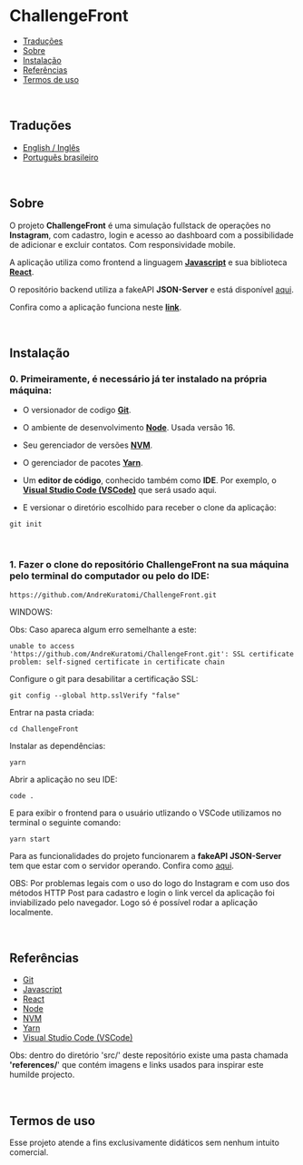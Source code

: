 # ChallengeFront

- [Traduções](#traduções)
- [Sobre](#sobre)
- [Instalação](#instalação)
- [Referências](#referências)
- [Termos de uso](#termos-de-uso)

<br>

## Traduções

- [English / Inglês](.multilingual_readmes/README_en-uk.md)
- [Português brasileiro](https://github.com/AndreKuratomi/ChallengeFront/tree/pt_br)

<br>

## Sobre

O projeto <b>ChallengeFront</b> é uma simulação fullstack de operações no <b>Instagram</b>, com cadastro, login e acesso ao dashboard com a possibilidade de adicionar e excluir contatos. Com responsividade mobile.

A aplicação utiliza como frontend a linguagem <strong>[Javascript](https://developer.mozilla.org/pt-BR/docs/Web/JavaScript/Guide/Introduction)</strong> e sua biblioteca <strong>[React](https://pt-br.legacy.reactjs.org/)</strong>.

O repositório backend utiliza a fakeAPI <strong>JSON-Server</strong> e está disponível [aqui](https://github.com/AndreKuratomi/ChallengeFront-FakeAPI).

Confira como a aplicação funciona neste <b>[link](https://drive.google.com/file/d/1HejJXwH4-K4otlNum1nPzuMoX-BCZQ-M/view?usp=sharing)</b>.

<br>


## Instalação

<h3>0. Primeiramente, é necessário já ter instalado na própria máquina:</h3>

- O versionador de codigo <b>[Git](https://git-scm.com/downloads)</b>.

- O ambiente de desenvolvimento <b>[Node](https://nodejs.org/pt)</b>. Usada versão 16.

- Seu gerenciador de versões <b>[NVM](https://github.com/nvm-sh/nvm)</b>.

- O gerenciador de pacotes <b>[Yarn](https://yarnpkg.com/)</b>.

- Um <b>editor de código</b>, conhecido também como <b>IDE</b>. Por exemplo, o <b>[Visual Studio Code (VSCode)](https://code.visualstudio.com/)</b> que será usado aqui.

- <p> E versionar o diretório escolhido para receber o clone da aplicação:</p>


```
git init
```

<br>
<h3>1. Fazer o clone do repositório <b>ChallengeFront</b> na sua máquina pelo terminal do computador ou pelo do IDE:</h3>

```
https://github.com/AndreKuratomi/ChallengeFront.git
```

WINDOWS:

Obs: Caso apareca algum erro semelhante a este: 

```
unable to access 'https://github.com/AndreKuratomi/ChallengeFront.git': SSL certificate problem: self-signed certificate in certificate chain
```

Configure o git para desabilitar a certificação SSL:

```
git config --global http.sslVerify "false"
```

<p>Entrar na pasta criada:</p>

```
cd ChallengeFront
```

<p>Instalar as dependências:</p>

```
yarn
```

<p>Abrir a aplicação no seu IDE:</p>

```
code .
```

<p>E para exibir o frontend para o usuário utlizando o VSCode utilizamos no terminal o seguinte comando:</p>

```
yarn start
```

Para as funcionalidades do projeto funcionarem a <b>fakeAPI</b> <strong>JSON-Server</strong> tem que estar com o servidor operando. Confira como [aqui](https://github.com/AndreKuratomi/ChallengeFront-FakeAPI).

OBS: Por problemas legais com o uso do logo do Instagram e com uso dos métodos HTTP Post para cadastro e login o link vercel da aplicação foi inviabilizado pelo navegador. Logo só é possível rodar a aplicação localmente.

<br>

## Referências

- [Git](https://git-scm.com/downloads)
- [Javascript](https://developer.mozilla.org/pt-BR/docs/Web/JavaScript/Guide/Introduction)
- [React](https://pt-br.legacy.reactjs.org/)
- [Node](https://nodejs.org/pt)
- [NVM](https://github.com/nvm-sh/nvm)
- [Yarn](https://yarnpkg.com/)
- [Visual Studio Code (VSCode)](https://code.visualstudio.com/)

Obs: dentro do diretório 'src/' deste repositório existe uma pasta chamada <b>'references/</b>' que contém imagens e links usados para inspirar este humilde projecto.

<br>

## Termos de uso

Esse projeto atende a fins exclusivamente didáticos sem nenhum intuito comercial.
